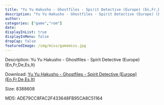 ```yaml
---
title: "Yu Yu Hakusho - Ghostfiles - Spirit Detective (Europe) (En,Fr,De,Es,It)"
description: "Yu Yu Hakusho - Ghostfiles - Spirit Detective (Europe) (En,Fr,De,Es,It)"
author: 
categories: ["game","rom"]
date: 
displayInList: true
displayInMenu: false
dropCap: false
featuredImage: /img/miss/gamemiss.jpg
---
```


Description: Yu Yu Hakusho - Ghostfiles - Spirit Detective (Europe) (En,Fr,De,Es,It)

Download: <a style="text-decoration:underline;" href="https://mega.nz/#!jaY0DaBB!mnm-YXuk6pLKIIsVvB71fOYjiq0QoWMrY78Mlalz7xc" target = "_blank" rel = "nofollow" > Yu Yu Hakusho - Ghostfiles - Spirit Detective (Europe) (En,Fr,De,Es,It)</a>

Size: 8388608

MD5: ADE79CC8FAC2F433648FB95CA8C51164


